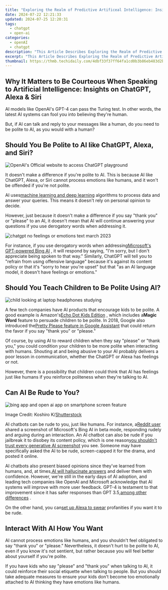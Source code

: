```yaml
---
title: "Exploring the Realm of Predictive Artificeal Intelligence: Insights & Functionality"
date: 2024-07-22 12:21:33
updated: 2024-07-25 12:20:31
tags:
  - chatgpt
  - open-ai
categories:
  - openAI
  - chatgpt
description: "This Article Describes Exploring the Realm of Predictive Artificeal Intelligence: Insights & Functionality"
excerpt: "This Article Describes Exploring the Realm of Predictive Artificeal Intelligence: Insights & Functionality"
thumbnail: https://thmb.techidaily.com/4dbf33f37ff64fa1cd0b3b86eb483d2b61e4dcfaa2f3492f28ea818842097e14.jpg
---
```


## Why It Matters to Be Courteous When Speaking to Artificial Intelligence: Insights on ChatGPT, Alexa & Siri

 AI models like OpenAI's GPT-4 can pass the Turing test. In other words, the latest AI systems can fool you into believing they're human.

 But, if AI can talk and reply to your messages like a human, do you need to be polite to AI, as you would with a human?

## Should You Be Polite to AI like ChatGPT, Alexa, and Siri?

![OpenAI's Official website to access ChatGPT playground](https://static1.makeuseofimages.com/wordpress/wp-content/uploads/2023/03/chatgpt.jpg)

 It doesn't make a difference if you're polite to AI. This is because AI like ChatGPT, Alexa, or Siri cannot process emotions like humans, and it won't be offended if you're not polite.

 AI uses[machine learning and deep learning](https://www.makeuseof.com/tag/machine-learning-algorithms/) algorithms to process data and answer your queries. This means it doesn't rely on personal opinion to decide.

 However, just because it doesn't make a difference if you say "thank you" or "please" to an AI, it doesn't mean that AI will continue answering your questions if you use derogatory words when addressing it.

![chatgpt no feelings or emotions text march 2023](https://static1.makeuseofimages.com/wordpress/wp-content/uploads/2023/03/chatgpt-no-feelings-or-emotions-text.jpg)

 For instance, if you use derogatory words when addressing[Microsoft's GPT-powered Bing AI](https://www.makeuseof.com/microsoft-bing-gets-chatgpt-ai/) , it will respond by saying, "I'm sorry, but I don't appreciate being spoken to that way." Similarly, ChatGPT will tell you to "refrain from using offensive language" because it's against its content policy or that it's "sorry to hear you're upset" but that "as an AI language model, it doesn't have feelings or emotions."

## Should You Teach Children to Be Polite Using AI?

![child looking at laptop headphones studying](https://static1.makeuseofimages.com/wordpress/wp-content/uploads/2022/09/sites-teach-children-online-safety-featured.jpg)

 A few tech companies have AI products that encourage kids to be polite. A good example is Amazon's[Echo Dot Kids Edition](https://www.makeuseof.com/is-echo-dot-kids-edition-worth-buying/) , which includes a**Magic Word** feature to persuade children to be polite. In 2018, Google also introduced the[Pretty Please feature in Google Assistant](https://www.makeuseof.com/tag/new-google-assistant-features-holidays/) that could return the favor if you say "thank you" or "please."

 Of course, by using AI to reward children when they say "please" or "thank you," you could condition your children to be more polite when interacting with humans. Shouting at and being abusive to your AI probably delivers a poor lesson in communication, whether the ChatGPT or Alexa has feelings or not.

 However, there is a possibility that children could think that AI has feelings just like humans if you reinforce politeness when they're talking to AI.

## Can AI Be Rude to You?

![bing app and open ai app on smartphone screen feature](https://static1.makeuseofimages.com/wordpress/wp-content/uploads/2023/03/bing-app-and-open-ai-app-on-smartphone-screen-feature.jpg)

 Image Credit: Koshiro K/[Shutterstock](https://www.shutterstock.com/image-photo/vancouver-canada-feb-15-2023-microsoft-2262942895)

 AI chatbots can be rude to you, just like humans. For instance, a[Reddit user](https://www.reddit.com/r/bing/comments/110eagl/the%5Fcustomer%5Fservice%5Fof%5Fthe%5Fnew%5Fbing%5Fchat%5Fis/) shared a screenshot of Microsoft's Bing AI in beta mode, responding rudely and arguing during an interaction. An AI chatbot can also be rude if you jailbreak it to disobey its content policy, which is one reason[you shouldn't trust every generative AI screenshot](https://www.makeuseof.com/why-you-shouldnt-trust-ai-chatbot-conversation-screenshots/) you see. Someone may have specifically asked the AI to be rude, screen-capped it for the drama, and posted it online.

 AI chatbots also present biased opinions since they've learned from humans, and, at times,[AI will hallucinate answers](https://www.makeuseof.com/what-is-ai-hallucination-and-how-do-you-spot-it/) and deliver them with confidence. However, we're still in the early days of AI adoption, and leading tech companies like OpenAI and Microsoft acknowledge that AI systems will improve with more user feedback. GPT-4 is testament to that improvement since it has safer responses than GPT 3.5,[among other differences](https://www.makeuseof.com/gpt-4-vs-gpt-35-differences-explained/) .

 On the other hand, you can[set up Alexa to swear](https://www.makeuseof.com/how-to-make-alexa-swear/) profanities if you want it to be rude.

## Interact With AI How You Want

 AI cannot process emotions like humans, and you shouldn't feel obligated to say "thank you" or "please." Nevertheless, it doesn't hurt to be polite to AI, even if you know it's not sentient, but rather because you will feel better about yourself if you're polite.

 If you have kids who say "please" and "thank you" when talking to AI, it could reinforce their social etiquette when talking to people. But you should take adequate measures to ensure your kids don't become too emotionally attached to AI thinking they have emotions like humans.


<ins class="adsbygoogle"
     style="display:block"
     data-ad-format="autorelaxed"
     data-ad-client="ca-pub-7571918770474297"
     data-ad-slot="1223367746"></ins>



<ins class="adsbygoogle"
     style="display:block"
     data-ad-client="ca-pub-7571918770474297"
     data-ad-slot="8358498916"
     data-ad-format="auto"
     data-full-width-responsive="true"></ins>
